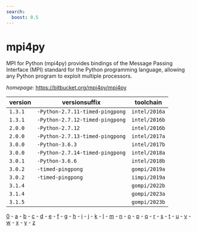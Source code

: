 ```yaml
---
search:
  boost: 0.5
---
```

# mpi4py

MPI for Python (mpi4py) provides bindings of the Message Passing Interface (MPI) standard for  the Python programming language, allowing any Python program to exploit multiple processors.

*homepage*: <https://bitbucket.org/mpi4py/mpi4py>

version | versionsuffix | toolchain
--------|---------------|----------
``1.3.1`` | ``-Python-2.7.11-timed-pingpong`` | ``intel/2016a``
``1.3.1`` | ``-Python-2.7.12-timed-pingpong`` | ``intel/2016b``
``2.0.0`` | ``-Python-2.7.12`` | ``intel/2016b``
``2.0.0`` | ``-Python-2.7.13-timed-pingpong`` | ``intel/2017a``
``3.0.0`` | ``-Python-3.6.3`` | ``intel/2017b``
``3.0.0`` | ``-Python-2.7.14-timed-pingpong`` | ``intel/2018a``
``3.0.1`` | ``-Python-3.6.6`` | ``intel/2018b``
``3.0.2`` | ``-timed-pingpong`` | ``gompi/2019a``
``3.0.2`` | ``-timed-pingpong`` | ``iimpi/2019a``
``3.1.4`` |  | ``gompi/2022b``
``3.1.4`` |  | ``gompi/2023a``
``3.1.5`` |  | ``gompi/2023b``

[0](../0/index.md) - [a](../a/index.md) - [b](../b/index.md) - [c](../c/index.md) - [d](../d/index.md) - [e](../e/index.md) - [f](../f/index.md) - [g](../g/index.md) - [h](../h/index.md) - [i](../i/index.md) - [j](../j/index.md) - [k](../k/index.md) - [l](../l/index.md) - [m](../m/index.md) - [n](../n/index.md) - [o](../o/index.md) - [p](../p/index.md) - [q](../q/index.md) - [r](../r/index.md) - [s](../s/index.md) - [t](../t/index.md) - [u](../u/index.md) - [v](../v/index.md) - [w](../w/index.md) - [x](../x/index.md) - [y](../y/index.md) - [z](../z/index.md)

